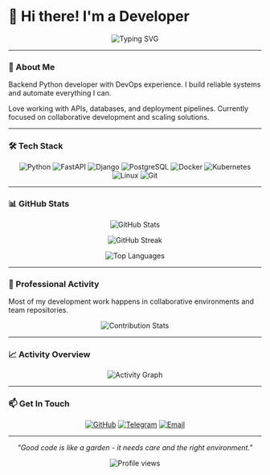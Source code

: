 # 👋 Hi there! I'm a Developer

<div align="center">
  <img src="https://readme-typing-svg.herokuapp.com?font=Fira+Code&pause=1000&color=36BCF7&center=true&vCenter=true&width=435&lines=Backend+Python+Developer;DevOps+Engineer;Collaborative+Team+Player;Always+learning+something+new" alt="Typing SVG" />
</div>

---

### 🚀 About Me

Backend Python developer with DevOps experience. I build reliable systems and automate everything I can.

Love working with APIs, databases, and deployment pipelines. Currently focused on collaborative development and scaling solutions.

---

### 🛠 Tech Stack

<div align="center">
  
![Python](https://img.shields.io/badge/-Python-3776AB?style=flat-square&logo=python&logoColor=white)
![FastAPI](https://img.shields.io/badge/-FastAPI-009688?style=flat-square&logo=fastapi&logoColor=white)
![Django](https://img.shields.io/badge/-Django-092E20?style=flat-square&logo=django&logoColor=white)
![PostgreSQL](https://img.shields.io/badge/-PostgreSQL-336791?style=flat-square&logo=postgresql&logoColor=white)
![Docker](https://img.shields.io/badge/-Docker-2496ED?style=flat-square&logo=docker&logoColor=white)
![Kubernetes](https://img.shields.io/badge/-Kubernetes-326CE5?style=flat-square&logo=kubernetes&logoColor=white)
![Linux](https://img.shields.io/badge/-Linux-FCC624?style=flat-square&logo=linux&logoColor=black)
![Git](https://img.shields.io/badge/-Git-F05032?style=flat-square&logo=git&logoColor=white)

</div>

---

### 📊 GitHub Stats

<div align="center">
  
![GitHub Stats](https://github-readme-stats.vercel.app/api?username=DonSudak&show_icons=true&theme=radical&hide_border=true&count_private=true&include_orgs=true)

![GitHub Streak](https://github-readme-streak-stats.herokuapp.com/?user=DonSudak&theme=radical&hide_border=true)

![Top Languages](https://github-readme-stats.vercel.app/api/top-langs/?username=DonSudak&layout=compact&theme=radical&hide_border=true&include_orgs=true)

</div>

---

### 💼 Professional Activity

Most of my development work happens in collaborative environments and team repositories.

<div align="center">
  
![Contribution Stats](https://github-contributor-stats.vercel.app/api?username=DonSudak&limit=5&theme=radical&combine_all_yearly_contributions=true)

</div>

---

### 📈 Activity Overview

<!--START_SECTION:activity-->
<!--END_SECTION:activity-->

<div align="center">
  
![Activity Graph](https://github-readme-activity-graph.vercel.app/graph?username=DonSudak&theme=react-dark&hide_border=true)

</div>

---

### 📫 Get In Touch

<div align="center">
  
[![GitHub](https://img.shields.io/badge/-GitHub-181717?style=for-the-badge&logo=github&logoColor=white)](https://github.com/DonSudak)
[![Telegram](https://img.shields.io/badge/-Telegram-2CA5E0?style=for-the-badge&logo=telegram&logoColor=white)](https://t.me/your_username)
[![Email](https://img.shields.io/badge/-Email-D14836?style=for-the-badge&logo=gmail&logoColor=white)](mailto:your.email@example.com)

</div>

---

<div align="center">
  
*"Good code is like a garden - it needs care and the right environment."*

![Profile views](https://komarev.com/ghpvc/?username=DonSudak&style=flat-square&color=blue)

</div> 